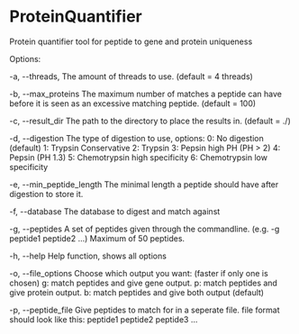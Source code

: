 # ProteinQuantifier
Protein quantifier tool for peptide to gene and protein uniqueness

Options:

-a, --threads, The amount of threads to use. (default = 4 threads)

-b, --max_proteins  The maximum number of matches a peptide can have before it is seen as an excessive matching
peptide. (default = 100)

-c, --result_dir  The path to the directory to place the results in. (default = ./)

-d, --digestion  The type of digestion to use, options:
0: No digestion (default)
1: Trypsin Conservative
2: Trypsin
3: Pepsin high PH (PH > 2)
4: Pepsin (PH 1.3)
5: Chemotrypsin high specificity
6: Chemotrypsin low specificity

-e, --min_peptide_length
The minimal length a peptide should have after digestion to store it.

-f, --database
The database to digest and match against

-g, --peptides
A set of peptides given through the commandline. (e.g. -g peptide1 peptide2 ...)
Maximum of 50 peptides.

-h, --help
Help function, shows all options

-o, --file_options
Choose which output you want: (faster if only one is chosen)
g:
match peptides and give gene output.
p:
match peptides and give protein output.
b:
match peptides and give both output (default)

-p, --peptide_file  Give peptides to match for in a seperate file.
file format should look like this:
peptide1
peptide2
peptide3
...
